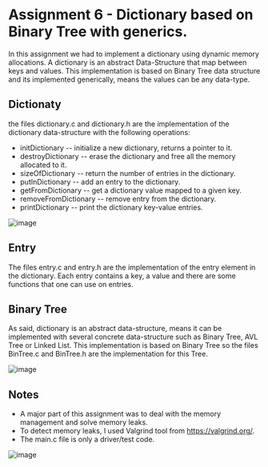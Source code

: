 # Assignment 6 - Dictionary based on Binary Tree with generics.

In this assignment we had to implement a dictionary using dynamic memory allocations. A dictionary is an abstract Data-Structure that map between keys and values. This implementation is based on Binary Tree data structure and its implemented generically, means the values can be any data-type.

## Dictionaty

the files dictionary.c and dictionary.h are the implementation of the dictionary data-structure with the following operations:
- initDictionary -- initialize a new dictionary, returns a pointer to it.
- destroyDictionary -- erase the dictionary and free all the memory allocated to it.
- sizeOfDictionary -- return the number of entries in the dictionary.
- putInDictionary -- add an entry to the dictionary.
- getFromDictionary -- get a dictionary value mapped to a given key.
- removeFromDictionary -- remove entry from the dictionary.
- printDictionary -- print the dictionary key-value entries.


![image](https://user-images.githubusercontent.com/72878018/120077667-332a7980-c0b4-11eb-9793-15e28734766a.png)


## Entry

The files entry.c and entry.h are the implementation of the entry element in the dictionary.
Each entry contains a key, a value and there are some functions that one can use on entries.

## Binary Tree

As said, dictionary is an abstract data-structure, means it can be implemented with several concrete data-structure such as Binary Tree, AVL Tree or Linked List. This implementation is based on Binary Tree so the files BinTree.c and BinTree.h are the implementation for this Tree.


![image](https://user-images.githubusercontent.com/72878018/120077652-1ee67c80-c0b4-11eb-8004-3df7a1d5e411.png)


## Notes
- A major part of this assignment was to deal with the memory management and solve memory leaks.
- To detect memory leaks, I used Valgrind tool from https://valgrind.org/.
- The main.c file is only a driver/test code.

![image](https://user-images.githubusercontent.com/72878018/120077678-40476880-c0b4-11eb-89e0-d17cdc13fbd5.png)

